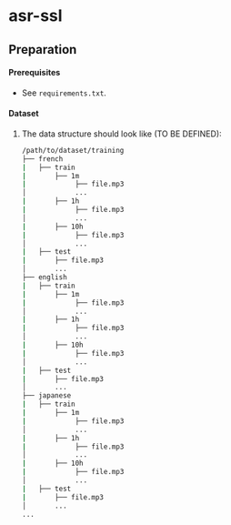 # asr-ssl

## Preparation

#### Prerequisites

- See `requirements.txt`.

#### Dataset

1. The data structure should look like (TO BE DEFINED):

   ```bash
   /path/to/dataset/training
   ├── french
   |   ├── train
   |       ├── 1m
   |            ├── file.mp3
   │            ...
   |       ├── 1h
   |            ├── file.mp3
   │            ...
   |       ├── 10h
   |            ├── file.mp3
   │            ...
   |   ├── test
   |       ├── file.mp3
   │       ...
   ├── english
   |   ├── train
   |       ├── 1m
   |            ├── file.mp3
   │            ...
   |       ├── 1h
   |            ├── file.mp3
   │            ...
   |       ├── 10h
   |            ├── file.mp3
   │            ...
   |   ├── test
   |       ├── file.mp3
   │       ...
   ├── japanese
   |   ├── train
   |       ├── 1m
   |            ├── file.mp3
   │            ...
   |       ├── 1h
   |            ├── file.mp3
   │            ...
   |       ├── 10h
   |            ├── file.mp3
   │            ...
   |   ├── test
   |       ├── file.mp3
   │       ...
   ...
       
   ```